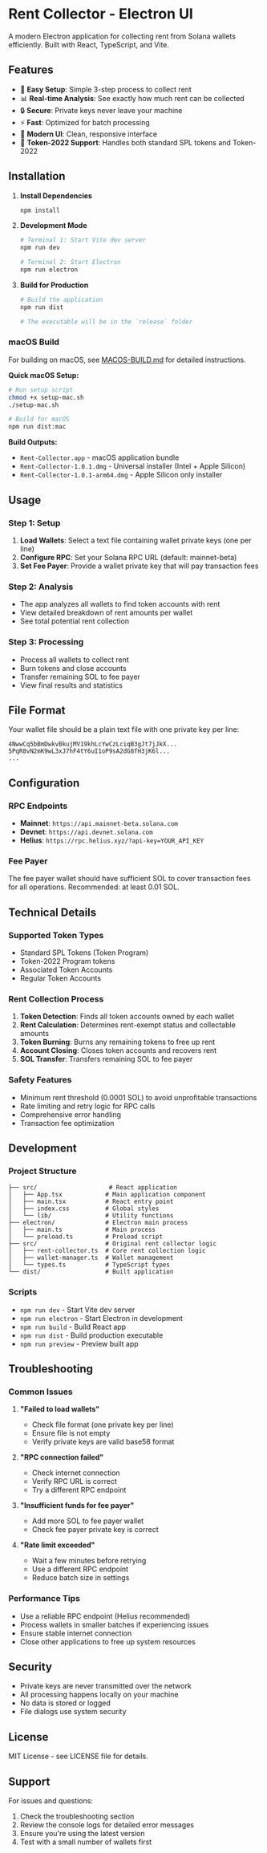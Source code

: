 # Rent Collector - Electron UI

A modern Electron application for collecting rent from Solana wallets efficiently. Built with React, TypeScript, and Vite.

## Features

- 🎯 **Easy Setup**: Simple 3-step process to collect rent
- 📊 **Real-time Analysis**: See exactly how much rent can be collected
- 🔒 **Secure**: Private keys never leave your machine
- ⚡ **Fast**: Optimized for batch processing
- 🎨 **Modern UI**: Clean, responsive interface
- 🔄 **Token-2022 Support**: Handles both standard SPL tokens and Token-2022

## Installation

1. **Install Dependencies**
   ```bash
   npm install
   ```

2. **Development Mode**
   ```bash
   # Terminal 1: Start Vite dev server
   npm run dev
   
   # Terminal 2: Start Electron
   npm run electron
   ```

3. **Build for Production**
   ```bash
   # Build the application
   npm run dist
   
   # The executable will be in the `release` folder
   ```

### macOS Build

For building on macOS, see [MACOS-BUILD.md](./MACOS-BUILD.md) for detailed instructions.

**Quick macOS Setup:**
```bash
# Run setup script
chmod +x setup-mac.sh
./setup-mac.sh

# Build for macOS
npm run dist:mac
```

**Build Outputs:**
- `Rent-Collector.app` - macOS application bundle
- `Rent-Collector-1.0.1.dmg` - Universal installer (Intel + Apple Silicon)
- `Rent-Collector-1.0.1-arm64.dmg` - Apple Silicon only installer

## Usage

### Step 1: Setup
1. **Load Wallets**: Select a text file containing wallet private keys (one per line)
2. **Configure RPC**: Set your Solana RPC URL (default: mainnet-beta)
3. **Set Fee Payer**: Provide a wallet private key that will pay transaction fees

### Step 2: Analysis
- The app analyzes all wallets to find token accounts with rent
- View detailed breakdown of rent amounts per wallet
- See total potential rent collection

### Step 3: Processing
- Process all wallets to collect rent
- Burn tokens and close accounts
- Transfer remaining SOL to fee payer
- View final results and statistics

## File Format

Your wallet file should be a plain text file with one private key per line:

```
4NwwCq5bBmDwkvBkujMV19khLcYwCzLciqB3gJt7jJkX...
5PqR8vN2mK9wL3xJ7hF4tY6uI1oP9sA2dG8fH3jK6l...
...
```

## Configuration

### RPC Endpoints
- **Mainnet**: `https://api.mainnet-beta.solana.com`
- **Devnet**: `https://api.devnet.solana.com`
- **Helius**: `https://rpc.helius.xyz/?api-key=YOUR_API_KEY`

### Fee Payer
The fee payer wallet should have sufficient SOL to cover transaction fees for all operations. Recommended: at least 0.01 SOL.

## Technical Details

### Supported Token Types
- Standard SPL Tokens (Token Program)
- Token-2022 Program tokens
- Associated Token Accounts
- Regular Token Accounts

### Rent Collection Process
1. **Token Detection**: Finds all token accounts owned by each wallet
2. **Rent Calculation**: Determines rent-exempt status and collectable amounts
3. **Token Burning**: Burns any remaining tokens to free up rent
4. **Account Closing**: Closes token accounts and recovers rent
5. **SOL Transfer**: Transfers remaining SOL to fee payer

### Safety Features
- Minimum rent threshold (0.0001 SOL) to avoid unprofitable transactions
- Rate limiting and retry logic for RPC calls
- Comprehensive error handling
- Transaction fee optimization

## Development

### Project Structure
```
├── src/                    # React application
│   ├── App.tsx            # Main application component
│   ├── main.tsx           # React entry point
│   ├── index.css          # Global styles
│   └── lib/               # Utility functions
├── electron/              # Electron main process
│   ├── main.ts            # Main process
│   └── preload.ts         # Preload script
├── src/                   # Original rent collector logic
│   ├── rent-collector.ts  # Core rent collection logic
│   ├── wallet-manager.ts  # Wallet management
│   └── types.ts           # TypeScript types
└── dist/                  # Built application
```

### Scripts
- `npm run dev` - Start Vite dev server
- `npm run electron` - Start Electron in development
- `npm run build` - Build React app
- `npm run dist` - Build production executable
- `npm run preview` - Preview built app

## Troubleshooting

### Common Issues

1. **"Failed to load wallets"**
   - Check file format (one private key per line)
   - Ensure file is not empty
   - Verify private keys are valid base58 format

2. **"RPC connection failed"**
   - Check internet connection
   - Verify RPC URL is correct
   - Try a different RPC endpoint

3. **"Insufficient funds for fee payer"**
   - Add more SOL to fee payer wallet
   - Check fee payer private key is correct

4. **"Rate limit exceeded"**
   - Wait a few minutes before retrying
   - Use a different RPC endpoint
   - Reduce batch size in settings

### Performance Tips

- Use a reliable RPC endpoint (Helius recommended)
- Process wallets in smaller batches if experiencing issues
- Ensure stable internet connection
- Close other applications to free up system resources

## Security

- Private keys are never transmitted over the network
- All processing happens locally on your machine
- No data is stored or logged
- File dialogs use system security

## License

MIT License - see LICENSE file for details.

## Support

For issues and questions:
1. Check the troubleshooting section
2. Review the console logs for detailed error messages
3. Ensure you're using the latest version
4. Test with a small number of wallets first 